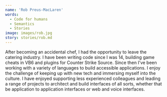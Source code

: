 ```yaml
---
name: 'Rob Preus-MacLaren'
words:
  - Code for humans
  - Semantics
  - Stories
image: images/rob.jpg
story: stories/rob.md
---
```


After becoming an accidental chef, I had the opportunity to leave the catering industry. I have been writing code since I was 14, building game cheats in VB6 and plugins for Counter Strike Source. Since then I've been working with a variety of languages to build accessible applications. I enjoy the challenge of keeping up with new tech and immersing myself into the culture. I have enjoyed supporting less experienced colleagues and leading a range of projects to architect and build interfaces of all sorts, whether that be application to application interfaces or web and voice interfaces.
